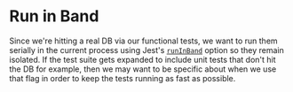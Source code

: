 # Run in Band

Since we're hitting a real DB via our functional tests,
we want to run them serially in the current process using Jest's
[`runInBand`](https://facebook.github.io/jest/docs/en/cli.html#runinband) option so they remain isolated.
If the test suite gets expanded to include unit tests that don't hit the DB for example,
then we may want to be specific about when we use that flag in order to keep the tests running as
fast as possible.
